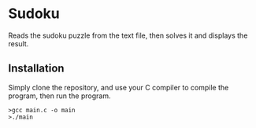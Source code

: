 # Sudoku
Reads the sudoku puzzle from the text file, then solves it and displays the result.

## Installation
Simply clone the repository, and use your C compiler to compile the program, then run the program.
```
>gcc main.c -o main
>./main
```
